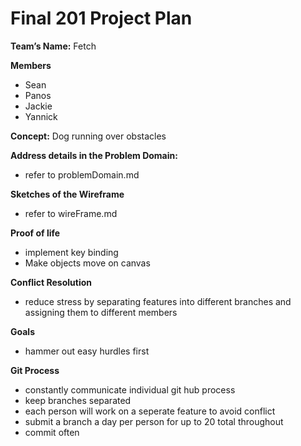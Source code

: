 # Final 201 Project Plan
**Team’s Name:**
Fetch
	
**Members**
* Sean
* Panos
* Jackie
* Yannick

**Concept:**
Dog running over obstacles

**Address details in the Problem Domain:**

* refer to problemDomain.md

**Sketches of the Wireframe**

* refer to wireFrame.md

**Proof of life**

* implement key binding
* Make objects move on canvas

**Conflict Resolution**

* reduce stress by separating features into different branches and assigning them to different members

**Goals**
* hammer out easy hurdles first

**Git Process**
* constantly communicate individual git hub process
* keep branches separated
* each person will work on a seperate feature to avoid conflict
* submit a branch a day per person for up to 20 total throughout
* commit often